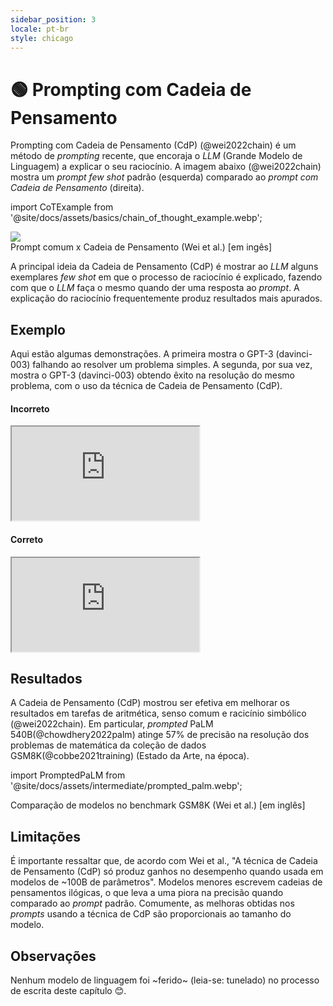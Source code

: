 ```yaml
---
sidebar_position: 3
locale: pt-br
style: chicago
---
```


# 🟢 Prompting com Cadeia de Pensamento

Prompting com Cadeia de Pensamento (CdP) (@wei2022chain) é um método de *prompting* recente, que encoraja o *LLM* (Grande Modelo de Linguagem) a explicar o seu raciocínio. A imagem abaixo (@wei2022chain) mostra um *prompt few shot* padrão (esquerda) comparado ao *prompt com Cadeia de Pensamento* (direita).


import CoTExample from '@site/docs/assets/basics/chain_of_thought_example.webp';

<div style={{textAlign: 'center'}}>
  <img src={CoTExample} style={{width: "750px"}}/>
</div>

<div style={{textAlign: 'center'}}>
Prompt comum x Cadeia de Pensamento (Wei et al.) [em ingês]
</div>

A principal ideia da Cadeia de Pensamento (CdP) é mostrar ao *LLM* alguns exemplares *few shot* em que o processo de raciocínio é explicado, fazendo com que o *LLM* faça o mesmo quando der uma resposta ao *prompt*. A explicação do raciocínio frequentemente produz resultados mais apurados.

## Exemplo

Aqui estão algumas demonstrações. A primeira mostra o GPT-3 (davinci-003) falhando ao resolver um problema simples. A segunda, por sua vez, mostra o GPT-3 (davinci-003)
obtendo êxito na resolução do mesmo problema, com o uso da técnica de Cadeia de Pensamento (CdP).

#### Incorreto

<iframe
    src="https://embed.learnprompting.org/embed?config=eyJ0b3BQIjowLCJ0ZW1wZXJhdHVyZSI6MCwibWF4VG9rZW5zIjoyNTYsIm91dHB1dCI6Ik9w5%2BNvIDEuIiwicHJvbXB0IjoiQ29uc2lkZXJhbmRvIGFzIG9w5%2FVlcyBhYmFpeG8sIHF1YWwg6SBhIGZvcm1hIG1haXMgcuFwaWRhIGRlIGNoZWdhciBhbyB0cmFiYWxobz9cblxuT3Dn428gMTogcGVndWUgdW0g9G5pYnVzIGRlIDEwMDAgbWludXRvcywgZGVwb2lzIHVtIHRyZW0gZGUgbWVpYSBob3JhIGUsIGZpbmFsbWVudGUsIHVtIHBhc3NlaW8gZGUgYmljaWNsZXRhIGRlIDEwIG1pbnV0b3MuXG5cbk9w5%2BNvIDI6IHBlZ3VlIHVtIPRuaWJ1cyBkZSA4MDAgbWludXRvcywgZGVwb2lzIHVtYSBob3JhIGRlIHRyZW0gZSwgZmluYWxtZW50ZSwgdW0gcGFzc2VpbyBkZSBiaWNpY2xldGEgZGUgMzAgbWludXRvcy4iLCJtb2RlbCI6InRleHQtZGF2aW5jaS0wMDMifQ%3D%3D"
    style={{width:"100%", height:"500px", border:"0", borderRadius:"4px", overflow:"hidden"}}
    sandbox="allow-forms allow-modals allow-popups allow-presentation allow-same-origin allow-scripts"
></iframe>

#### Correto

<iframe
    src="https://embed.learnprompting.org/embed?config=eyJ0b3BQIjowLCJ0ZW1wZXJhdHVyZSI6MCwibWF4VG9rZW5zIjoyNTYsIm91dHB1dCI6IkEgb3Dn428gMSBsZXZhcuEgMTAwMCszMCsxMCA9IDEwNDAgbWludXRvcy5cbkEgb3Dn428gMiBsZXZhcuEgODAwKzYwKzMwID0gODkwIG1pbnV0b3MuXG5Db21vIGEgT3Dn428gMiBsZXZhIDg5MCBtaW51dG9zIGUgYSBPcOfjbyAxIGxldmEgMS4wNDAgbWludXRvcywgYSBPcOfjbyAyIOkgbWFpcyBy4XBpZGEuIiwicHJvbXB0IjoiQ29uc2lkZXJhbmRvIGFzIG9w5%2FVlcyBhYmFpeG8sIHF1YWwg6SBhIGZvcm1hIG1haXMgcuFwaWRhIGRlIGNoZWdhciBhbyB0cmFiYWxobz9cblxuT3Dn428gMTogcGVndWUgdW0g9G5pYnVzIGRlIDEwIG1pbnV0b3MsIGRlcG9pcyB1bSD0bmlidXMgZGUgNDAgbWludXRvcyBlLCBmaW5hbG1lbnRlLCB1bSB0cmVtIGRlIDEwIG1pbnV0b3MuXG5cbk9w5%2BNvIDI6IHBlZ3VlIHVtIHRyZW0gZGUgOTAgbWludXRvcywgZGVwb2lzIHVtIHBhc3NlaW8gZGUgYmljaWNsZXRhIGRlIDQ1IG1pbnV0b3MgZSwgZmluYWxtZW50ZSwgdW0g9G5pYnVzIGRlIDEwIG1pbnV0b3MuXG5cbkEgb3Dn428gMSBsZXZhcuEgMTArNDArMTA9NjAgbWludXRvcy4gQSBvcOfjbyAyIGxldmFy4SA5MCs0NSsxMD0xNDUgbWludXRvcy5cbkNvbW8gYSBvcOfjbyAxIGxldmEgNjAgbWludXRvcyBlIGEgb3Dn428gMiBsZXZhIDE0NSBtaW51dG9zLCBhIG9w5%2BNvIDEg6SBtYWlzIHLhcGlkYS5cblxuQ29uc2lkZXJhbmRvIGFzIG9w5%2FVlcyBhYmFpeG8sIHF1YWwg6SBhIGZvcm1hIG1haXMgcuFwaWRhIGRlIGNoZWdhciBhbyB0cmFiYWxobz9cblxuT3Dn428gMTogcGVndWUgdW0g9G5pYnVzIGRlIDEwMDAgbWludXRvcywgZGVwb2lzIHVtIHRyZW0gZGUgbWVpYSBob3JhIGUsIGZpbmFsbWVudGUsIHVtIHBhc3NlaW8gZGUgYmljaWNsZXRhIGRlIDEwIG1pbnV0b3MuXG5cbk9w5%2BNvIDI6IHBlZ3VlIHVtIPRuaWJ1cyBkZSA4MDAgbWludXRvcywgZGVwb2lzIHVtYSBob3JhIGRlIHRyZW0gZSwgZmluYWxtZW50ZSwgdW0gcGFzc2VpbyBkZSBiaWNpY2xldGEgZGUgMzAgbWludXRvcy4iLCJtb2RlbCI6InRleHQtZGF2aW5jaS0wMDMifQ%3D%3D"
    style={{width:"100%", height:"500px", border:"0", borderRadius:"4px", overflow:"hidden"}}
    sandbox="allow-forms allow-modals allow-popups allow-presentation allow-same-origin allow-scripts"
></iframe>

## Resultados

A Cadeia de Pensamento (CdP) mostrou ser efetiva em melhorar os resultados em tarefas de aritmética, senso comum e racicínio simbólico (@wei2022chain).
Em particular, *prompted* PaLM 540B(@chowdhery2022palm) atinge 57% de precisão na resolução dos problemas de matemática da coleção de dados GSM8K(@cobbe2021training) (Estado da Arte, na época).

import PromptedPaLM from '@site/docs/assets/intermediate/prompted_palm.webp';

<div style={{textAlign: 'center'}}>
  <LazyLoadImage src={PromptedPaLM} style={{width: "300px"}} />
</div>

<div style={{textAlign: 'center'}}>
Comparação de modelos no benchmark GSM8K (Wei et al.) [em inglês]
</div>

## Limitações

É importante ressaltar que, de acordo com Wei et al., "A técnica de Cadeia de Pensamento (CdP) só produz ganhos no desempenho quando usada em modelos de ~100B de parâmetros". Modelos menores escrevem cadeias de pensamentos ilógicas, o que leva a uma piora na precisão quando comparado ao *prompt* padrão. Comumente, as melhoras obtidas nos *prompts* usando a técnica de CdP são proporcionais ao tamanho do modelo.


## Observações

Nenhum modelo de linguagem foi ~ferido~ (leia-se: tunelado) no processo de escrita deste capítulo 😊.